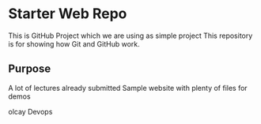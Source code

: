 # Starter Web Repo
This is GitHub Project which we are using as simple project
This repository is for showing how Git and GitHub work.

## Purpose
A lot of lectures already submitted
Sample website with plenty of files for demos

olcay
Devops